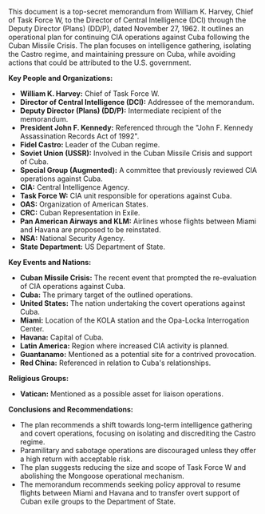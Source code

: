 This document is a top-secret memorandum from William K. Harvey, Chief of Task Force W, to the Director of Central Intelligence (DCI) through the Deputy Director (Plans) (DD/P), dated November 27, 1962. It outlines an operational plan for continuing CIA operations against Cuba following the Cuban Missile Crisis. The plan focuses on intelligence gathering, isolating the Castro regime, and maintaining pressure on Cuba, while avoiding actions that could be attributed to the U.S. government.

**Key People and Organizations:**

*   **William K. Harvey:** Chief of Task Force W.
*   **Director of Central Intelligence (DCI):** Addressee of the memorandum.
*   **Deputy Director (Plans) (DD/P):** Intermediate recipient of the memorandum.
*   **President John F. Kennedy:** Referenced through the "John F. Kennedy Assassination Records Act of 1992".
*   **Fidel Castro:** Leader of the Cuban regime.
*   **Soviet Union (USSR):** Involved in the Cuban Missile Crisis and support of Cuba.
*   **Special Group (Augmented):** A committee that previously reviewed CIA operations against Cuba.
*   **CIA:** Central Intelligence Agency.
*   **Task Force W:** CIA unit responsible for operations against Cuba.
*   **OAS:** Organization of American States.
*   **CRC:** Cuban Representation in Exile.
*   **Pan American Airways and KLM:** Airlines whose flights between Miami and Havana are proposed to be reinstated.
*   **NSA:** National Security Agency.
*   **State Department:** US Department of State.

**Key Events and Nations:**

*   **Cuban Missile Crisis:** The recent event that prompted the re-evaluation of CIA operations against Cuba.
*   **Cuba:** The primary target of the outlined operations.
*   **United States:** The nation undertaking the covert operations against Cuba.
*   **Miami:** Location of the KOLA station and the Opa-Locka Interrogation Center.
*   **Havana:** Capital of Cuba.
*   **Latin America:** Region where increased CIA activity is planned.
*   **Guantanamo:** Mentioned as a potential site for a contrived provocation.
*   **Red China:** Referenced in relation to Cuba's relationships.

**Religious Groups:**

*   **Vatican:** Mentioned as a possible asset for liaison operations.

**Conclusions and Recommendations:**

*   The plan recommends a shift towards long-term intelligence gathering and covert operations, focusing on isolating and discrediting the Castro regime.
*   Paramilitary and sabotage operations are discouraged unless they offer a high return with acceptable risk.
*   The plan suggests reducing the size and scope of Task Force W and abolishing the Mongoose operational mechanism.
*   The memorandum recommends seeking policy approval to resume flights between Miami and Havana and to transfer overt support of Cuban exile groups to the Department of State.

